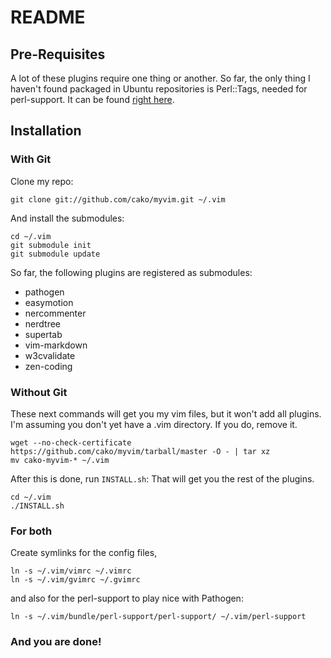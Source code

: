 README
======

Pre-Requisites
--------------
A lot of these plugins require one thing or another.
So far, the only thing I haven't found packaged in Ubuntu repositories is
Perl::Tags, needed for perl-support.
It can be found [right here](http://search.cpan.org/~osfameron/Perl-Tags-0.23/lib/Perl/Tags.pm).

Installation
------------

### With Git
Clone my repo:

    git clone git://github.com/cako/myvim.git ~/.vim
    
And install the submodules:

    cd ~/.vim
    git submodule init
    git submodule update

So far, the following plugins are registered as submodules:

* pathogen
* easymotion
* nercommenter
* nerdtree
* supertab
* vim-markdown
* w3cvalidate
* zen-coding

### Without Git
These next commands will get you my vim files, but it won't add all plugins.
I'm assuming you don't yet have a .vim directory. If you do, remove it.

    wget --no-check-certificate https://github.com/cako/myvim/tarball/master -O - | tar xz
    mv cako-myvim-* ~/.vim

After this is done, run `INSTALL.sh`: That will get you the rest of the plugins.

    cd ~/.vim
    ./INSTALL.sh

### For both
Create symlinks for the config files,

    ln -s ~/.vim/vimrc ~/.vimrc
    ln -s ~/.vim/gvimrc ~/.gvimrc

and also for the perl-support to play nice with Pathogen:
    
    ln -s ~/.vim/bundle/perl-support/perl-support/ ~/.vim/perl-support

### And you are done!
